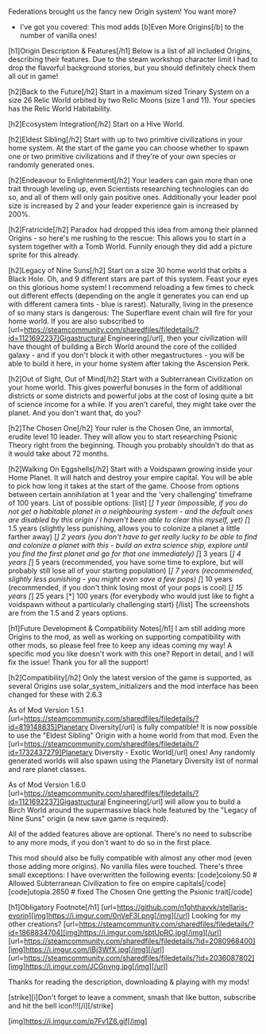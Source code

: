 Federations brought us the fancy new Origin system! You want more?
- I've got you covered: This mod adds [b]Even More Origins[/b] to the number of vanilla ones!

[h1]Origin Description & Features[/h1]
Below is a list of all included Origins, describing their features. Due to the steam workshop character limit I had to drop the flavorful background stories, but you should definitely check them all out in game!

[h2]Back to the Future[/h2]
Start in a maximum sized Trinary System on a size 26 Relic World orbited by two Relic Moons (size 1 and 11). Your species has the Relic World Habitability.

[h2]Ecosystem Integration[/h2]
Start on a Hive World.

[h2]Eldest Sibling[/h2]
Start with up to two primitive civilizations in your home system. At the start of the game you can choose whether to spawn one or two primitive civilizations and if they're of your own species or randomly generated ones.

[h2]Endeavour to Enlightenment[/h2]
Your leaders can gain more than one trait through leveling up, even Scientists researching technologies can do so, and all of them will only gain positive ones. Additionally your leader pool size is increased by 2 and your leader experience gain is increased by 200%.

[h2]Fratricide[/h2]
Paradox had dropped this idea from among their planned Origins - so here's me rushing to the rescue: This allows you to start in a system together with a Tomb World. Funnily enough they did add a picture sprite for this already.

[h2]Legacy of Nine Suns[/h2]
Start on a size 30 home world that orbits a Black Hole. Oh, and 9 different stars are part of this system. 
Feast your eyes on this glorious home system! 
I recommend reloading a few times to check out different effects (depending on the angle it generates you can end up with different camera tints - blue is rarest). 
Naturally, living in the presence of so many stars is dangerous: The Superflare event chain will fire for your home world.
If you are also subscribed to [url=https://steamcommunity.com/sharedfiles/filedetails/?id=1121692237]Gigastructural Engineering[/url], then your civilization will have thought of building a Birch World around the core of the collided galaxy - and if you don't block it with other megastructures - you will be able to build it here, in your home system after taking the Ascension Perk.

[h2]Out of Sight, Out of Mind[/h2]
Start with a Subterranean Civilization on your home world. This gives powerful bonuses in the form of additional districts or some districts and powerful jobs at the cost of losing quite a bit of science income for a while. If you aren't careful, they might take over the planet. And you don't want that, do you?

[h2]The Chosen One[/h2]
Your ruler is the Chosen One, an immortal, erudite level 10 leader. They will allow you to start researching Psionic Theory right from the beginning. Though you probably shouldn't do that as it would take about 72 months.

[h2]Walking On Eggshells[/h2]
Start with a Voidspawn growing inside your Home Planet. It will hatch and destroy your empire capital.
You will be able to pick how long it takes at the start of the game. Choose from options between certain annihilation at 1 year and the 'very challenging' timeframe of 100 years. 
List of possible options:
[list]
[*] 1 year (impossible, if you do not get a habitable planet in a neighbouring system - and the default ones are disabled by this origin / I haven't been able to clear this myself, yet)
[*] 1.5 years (slightly less punishing, allows you to colonize a planet a little farther away)
[*] 2 years (you don't have to get really lucky to be able to find and colonize a planet with this - build an extra science ship, explore until you find the first planet and go for that one immediately)
[*] 3 years
[*] 4 years
[*] 5 years (recommended, you have some time to explore, but will probably still lose all of your starting population)
[*] 7 years (recommended, slightly less punishing - you might even save a few pops)
[*] 10 years (recommended, if you don't think losing most of your pops is cool)
[*] 15 years
[*] 25 years
[*] 100 years (for everybody who would just like to fight a voidspawn without a particularly challenging start)
[/list]
The screenshots are from the 1.5 and 2 years options.

[h1]Future Development & Compatibility Notes[/h1]
I am still adding more Origins to the mod, as well as working on supporting compatibility with other mods, so please feel free to keep any ideas coming my way! 
A specific mod you like doesn't work with this one? Report in detail, and I will fix the issue! Thank you for all the support!

[h2]Compatibility[/h2]
Only the latest version of the game is supported, as several Origins use solar_system_initializers and the mod interface has been changed for these with 2.6.3

As of Mod Version 1.5.1 [url=https://steamcommunity.com/sharedfiles/filedetails/?id=819148835]Planetary Diversity[/url] is fully compatible!
It is now possible to use the "Eldest Sibling" Origin with a home world from that mod.
Even the [url=https://steamcommunity.com/sharedfiles/filedetails/?id=1732437279]Planetary Diversity - Exotic World[/url] ones!
Any randomly generated worlds will also spawn using the Planetary Diversity list of normal and rare planet classes.

As of Mod Version 1.6.0 [url=https://steamcommunity.com/sharedfiles/filedetails/?id=1121692237]Gigastructural Engineering[/url] will allow you to build a Birch World around the supermassive black hole featured by the "Legacy of Nine Suns" origin (a new save game is required).

All of the added features above are optional. There's no need to subscribe to any more mods, if you don't want to do so in the first place.

This mod should also be fully compatible with almost any other mod (even those adding more origins). No vanilla files were touched. There's three small exceptions: I have overwritten the following events: [code]colony.50 # Allowed Subterranean Civilization to fire on empire capitals[/code][code]utopia.2650 # fixed The Chosen One getting the Psionic trait[/code]

[h1]Obligatory Footnote[/h1]
[url=https://github.com/n1ghthavvk/stellaris-evorin][img]https://i.imgur.com/0nVeF3I.png[/img][/url]
Looking for my other creations?
[url=https://steamcommunity.com/sharedfiles/filedetails/?id=1868834704][img]https://i.imgur.com/sbtUpRC.jpg[/img][/url]
[url=https://steamcommunity.com/sharedfiles/filedetails/?id=2080968400][img]https://i.imgur.com/IBj3WfX.jpg[/img][/url]
[url=https://steamcommunity.com/sharedfiles/filedetails/?id=2036087802][img]https://i.imgur.com/JCGnvng.jpg[/img][/url]

Thanks for reading the description, downloading & playing with my mods!

[strike][i]Don't forget to leave a comment, smash that like button, subscribe and hit the bell icon!!![/i][/strike]

[img]https://i.imgur.com/p7Fv1Z6.gif[/img]
